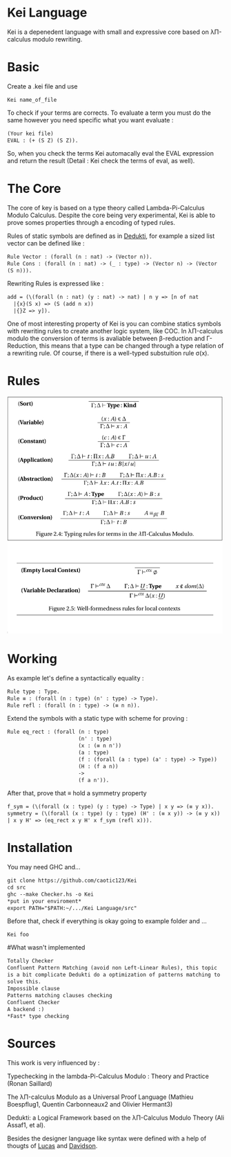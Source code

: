 # Kei Language

Kei is a depenedent language with small and expressive core based on λΠ-calculus modulo rewriting.

# Basic

Create a .kei file and use
```
Kei name_of_file
```
To check if your terms are corrects. To evaluate a term you must do the same however you need specific what you want evaluate :
```
(Your kei file)
EVAL : (+ (S Z) (S Z)).
```
So, when you check the terms Kei automacally eval the EVAL expression and return the result (Detail : Kei check the terms of eval, as well).

# The Core
The core of key is based on a type theory called Lambda-Pi-Calculus Modulo Calculus. Despite the core being very experimental, Kei is able to prove
somes properties through a encoding of typed rules.

Rules of static symbols are defined as in [Dedukti](https://github.com/Deducteam/Dedukti), for example a sized list vector can be defined like :

```
Rule Vector : (forall (n : nat) -> (Vector n)).
Rule Cons : (forall (n : nat) -> (_ : type) -> (Vector n) -> (Vector (S n))).
```

Rewriting Rules is expressed like :

```
add = (\(forall (n : nat) (y : nat) -> nat) | n y => [n of nat
  |{x}(S x) => (S (add n x))
  |{}Z => y]).
```

One of most interesting property of Kei is you can combine statics symbols with rewriting rules to create another logic system, like COC. In λΠ-calculus modulo the conversion of terms is avaliable between β-reduction and Γ-Reduction, this means that a type can be changed through a type relation of a rewriting rule. Of course, if there is a well-typed substuition rule σ(x). 


# Rules

![Rules](https://github.com/caotic123/Kei/blob/master/examples/Typechecking%20in%20the%20lambda-Pi-Calculus%20Modulo_%20Theory%20and%20Practice-1.jpg?raw=true)

# Working

As example let's define a syntactically equality :

```
Rule type : Type.
Rule ≡ : (forall (n : type) (n' : type) -> Type).
Rule refl : (forall (n : type) -> (≡ n n)).
```

Extend the symbols with a static type with scheme for proving :
```
Rule eq_rect : (forall (n : type)
                       (n' : type)
                       (x : (≡ n n'))
                       (a : type)
                       (f : (forall (a : type) (a' : type) -> Type))
                       (H : (f a n))
                       ->
                       (f a n')).   
```

After that, prove that ≡ hold a symmetry property

```
f_sym = (\(forall (x : type) (y : type) -> Type) | x y => (≡ y x)).
symmetry = (\(forall (x : type) (y : type) (H' : (≡ x y)) -> (≡ y x)) | x y H' => (eq_rect x y H' x f_sym (refl x))).
```

# Installation

You may need GHC and...
```
git clone https://github.com/caotic123/Kei
cd src
ghc --make Checker.hs -o Kei
*put in your enviroment* 
export PATH="$PATH:~/.../Kei Language/src"
```

Before that, check if everything is okay going to example folder and ...

```
Kei foo
```

#What wasn't implemented

```
Totally Checker
Confluent Pattern Matching (avoid non Left-Linear Rules), this topic is a bit complicate Dedukti do a optimization of patterns matching to solve this.
Impossible clause
Patterns matching clauses checking
Confluent Checker
A backend :)
*Fast* type checking
```

# Sources

This work is very influenced by :

Typechecking in the lambda-Pi-Calculus Modulo : Theory and Practice (Ronan Saillard)

The λΠ-calculus Modulo as a Universal Proof Language (Mathieu Boespflug1, Quentin Carbonneaux2 and Olivier Hermant3)

Dedukti: a Logical Framework based on the λΠ-Calculus Modulo Theory (Ali Assaf1, et al).

Besides the designer language like syntax were defined with a help of thougts of [Lucas](https://github.com/luksamuk) and [Davidson](https://github.com/davidsonbrsilva).


```
